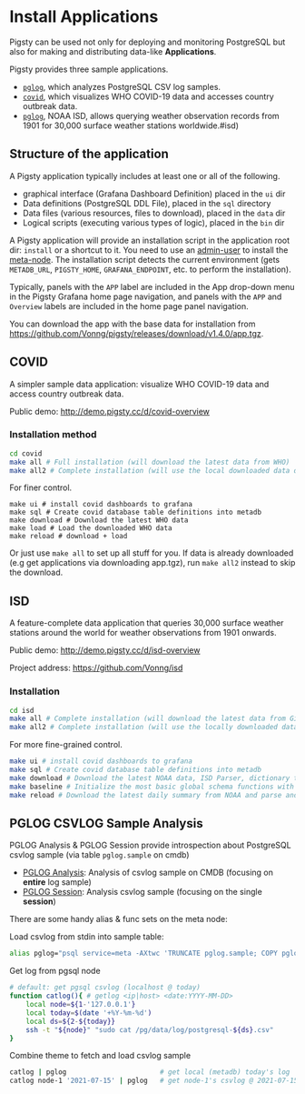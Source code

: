 # Install Applications

Pigsty can be used not only for deploying and monitoring PostgreSQL but also for making and distributing data-like **Applications**.

Pigsty provides three sample applications.

* [`pglog`](#PGLOG-CSVLOG-Sample-Analysis), which analyzes PostgreSQL CSV log samples.
* [`covid`](#COVID), which visualizes WHO COVID-19 data and accesses country outbreak data.
* [`pglog`](#ISD), NOAA ISD, allows querying weather observation records from 1901 for 30,000 surface weather stations worldwide.#isd)



## Structure of the application

A Pigsty application typically includes at least one or all of the following.

* graphical interface (Grafana Dashboard Definition) placed in the `ui` dir
* Data definitions (PostgreSQL DDL File), placed in the `sql` directory
* Data files (various resources, files to download), placed in the `data` dir
* Logical scripts (executing various types of logic), placed in the `bin` dir

A Pigsty application will provide an installation script in the application root dir: `install` or a shortcut to it. You need to use an [admin-user](d-prepare.md#admin-provisioning) to install the [meta-node](d-prepare.md#meta-node-provisioning). The installation script detects the current environment (gets `METADB_URL`, `PIGSTY_HOME`, `GRAFANA_ENDPOINT`, etc. to perform the installation).

Typically, panels with the `APP` label are included in the App drop-down menu in the Pigsty Grafana home page navigation, and panels with the `APP` and `Overview` labels are included in the home page panel navigation.

You can download the app with the base data for installation from https://github.com/Vonng/pigsty/releases/download/v1.4.0/app.tgz.





## COVID

A simpler sample data application: visualize WHO COVID-19 data and access country outbreak data.

Public demo: http://demo.pigsty.cc/d/covid-overview

### Installation method

```bash
cd covid
make all # Full installation (will download the latest data from WHO)
make all2 # Complete installation (will use the local downloaded data directly)
```

For finer control.

```
make ui # install covid dashboards to grafana
make sql # Create covid database table definitions into metadb
make download # Download the latest WHO data
make load # Load the downloaded WHO data
make reload # download + load
```

Or just use `make all` to set up all stuff for you. If data is already downloaded (e.g get applications via downloading app.tgz), run `make all2` instead to skip the download.





## ISD

A feature-complete data application that queries 30,000 surface weather stations around the world for weather observations from 1901 onwards.

Public demo: http://demo.pigsty.cc/d/isd-overview

Project address: https://github.com/Vonng/isd

### Installation

```bash
cd isd
make all # Complete installation (will download the latest data from Github and NOAA)
make all2 # Complete installation (will use the locally downloaded data directly)
```

For more fine-grained control.

```bash
make ui # install covid dashboards to grafana
make sql # Create covid database table definitions into metadb
make download # Download the latest NOAA data, ISD Parser, dictionary tables
make baseline # Initialize the most basic global schema functions with the downloaded data
make reload # Download the latest daily summary from NOAA and parse and load it
```



## PGLOG CSVLOG Sample Analysis

PGLOG Analysis & PGLOG Session provide introspection about PostgreSQL csvlog sample (via table `pglog.sample` on cmdb)
* [PGLOG Analysis](http://demo.pigsty.cc/d/pglog-overview): Analysis of csvlog sample on CMDB (focusing on **entire** log sample)
* [PGLOG Session](http://demo.pigsty.cc/d/pglog-session): Analysis csvlog sample (focusing on the single **session**)


There are some handy alias & func sets on the meta node:

Load csvlog from stdin into sample table:
```bash
alias pglog="psql service=meta -AXtwc 'TRUNCATE pglog.sample; COPY pglog.sample FROM STDIN CSV;'"  # useful alias
```

Get log from pgsql node

```bash
# default: get pgsql csvlog (localhost @ today) 
function catlog(){ # getlog <ip|host> <date:YYYY-MM-DD>
    local node=${1-'127.0.0.1'}
    local today=$(date '+%Y-%m-%d')
    local ds=${2-${today}}
    ssh -t "${node}" "sudo cat /pg/data/log/postgresql-${ds}.csv"
}
```

Combine theme to fetch and load csvlog sample

```bash
catlog | pglog                       # get local (metadb) today's log
catlog node-1 '2021-07-15' | pglog   # get node-1's csvlog @ 2021-07-15 
```

